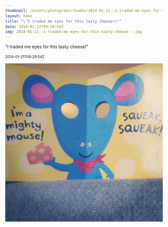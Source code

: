 ```yaml
---
thumbnail: /assets/photograms/thumbs/2014-01-21--i-traded-me-eyes-for-this-tasty-cheese--.png
layout: home
title: "\"I traded me eyes for this tasty cheese!\""
date: 2014-01-21T09:29:54Z
img: 2014-01-21--i-traded-me-eyes-for-this-tasty-cheese--.jpg
---
```


"I traded me eyes for this tasty cheese!"

<small>2014-01-21T09:29:54Z</small>

!["I traded me eyes for this tasty cheese!"](/assets/photograms/original/2014-01-21--i-traded-me-eyes-for-this-tasty-cheese--.jpg)
